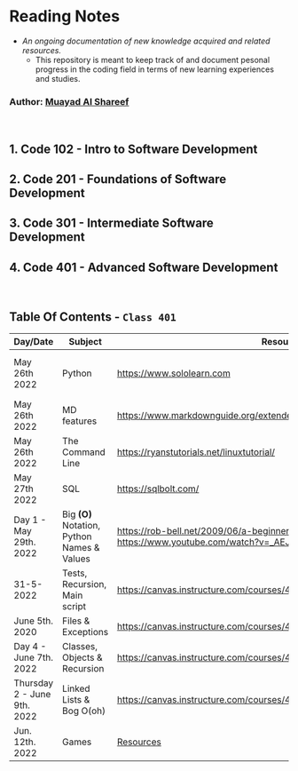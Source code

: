 # Reading Notes
 - *An ongoing documentation of new knowledge acquired and related resources.*
   - This repository is meant to keep track of and document pesonal progress in the coding field in terms of new learning experiences and studies.

### Author: [Muayad Al Shareef](https://github.com/muayedjj)

<br/>

## 1. Code 102 - Intro to Software Development
## 2. Code 201 - Foundations of Software Development
## 3. Code 301 - Intermediate Software Development
## 4. Code 401 - Advanced Software Development

<br/>

## Table Of Contents - **`Class 401`**

| Day/Date | Subject | Resources | Remarks |
| -------- | ------- | --------- | ------- |
| May 26th 2022 | Python | https://www.sololearn.com | Python Core - new - [more](./Pages/assets/cert-25901784-1073.png) |
| May 26th 2022 | MD features | https://www.markdownguide.org/extended-syntax/ | Revision |
| May 26th 2022 | The Command Line | https://ryanstutorials.net/linuxtutorial/ | [more](./Pages/CLI.md) |
| May 27th 2022 | SQL | https://sqlbolt.com/ | [more](./Pages/SQL.md) |
| Day 1 - May 29th. 2022| Big **(O)** Notation, Python Names & Values | https://rob-bell.net/2009/06/a-beginners-guide-to-big-o-notation/ <br/> https://www.youtube.com/watch?v=_AEJHKGk9ns | [more](./Pages/Day1.md)] |
| 31-5-2022 | Tests, Recursion, Main script | https://canvas.instructure.com/courses/4839248/discussion_topics/14886137 | [more](./Pages/Day%202/reading.md) |
| June 5th. 2020 | Files & Exceptions | https://canvas.instructure.com/courses/4839248/discussion_topics/14886136 | [more](./Pages/Day%203/D_3_Files_and_Exceptions) |
| Day 4 - June 7th. 2022 | Classes, Objects & Recursion | https://canvas.instructure.com/courses/4839248/discussion_topics/14886144 | [more](./Pages/day_4/calsses_and_objects.md) |
| Thursday 2 - June 9th. 2022 | Linked Lists & Bog O(oh) | https://canvas.instructure.com/courses/4839248/discussion_topics/14886172 | [more](./Pages/day_5/linked_lists.md) |
| Jun. 12th. 2022 | Games | [Resources](https://canvas.instructure.com/courses/4839248/discussion_topics/14886138) | [more](./Pages/day_6/ten_thousand_game_1.md) |
